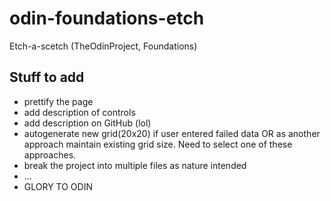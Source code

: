# odin-foundations-etch
Etch-a-scetch (TheOdinProject, Foundations)

## Stuff to add  

- prettify the page 
- add description of controls
- add description on GitHub (lol)
- autogenerate new grid(20x20) if user entered failed data OR as another approach maintain existing grid size. Need to select one of these approaches.
- break the project into multiple files as nature intended
- ...
- GLORY TO ODIN

